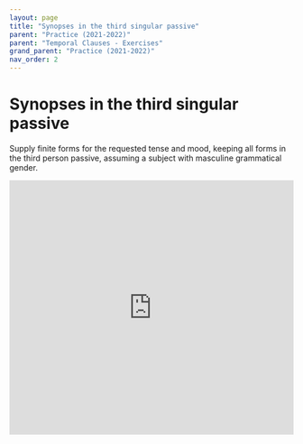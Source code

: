 ```yaml
---
layout: page
title: "Synopses in the third singular passive"
parent: "Practice (2021-2022)"
parent: "Temporal Clauses - Exercises"
grand_parent: "Practice (2021-2022)"
nav_order: 2
---
```




# Synopses in the third singular passive

Supply finite forms for the requested tense and mood, keeping all forms in the third person passive, assuming a subject with masculine grammatical gender.


<iframe width="100%" height="451" frameborder="0"
  src="https://observablehq.com/embed/@l3/synopses-in-third-person-passive?cell=viewof+quizdata&cell=question&cell=viewof+answers&cell=checkform&cell=css"></iframe>
